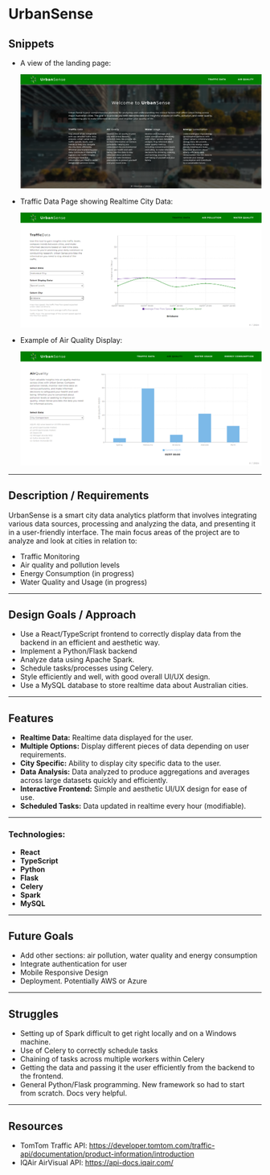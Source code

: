 # UrbanSense

## Snippets

- A view of the landing page:

  ![alt text](<screenshots/Screenshot 2024-07-02 221422.png>)

- Traffic Data Page showing Realtime City Data:

  ![alt text](<screenshots/Screenshot 2024-07-02 221602.png>)

- Example of Air Quality Display:

  ![alt text](<screenshots/Screenshot 2024-07-03 132025.png>)

---

## Description / Requirements

UrbanSense is a smart city data analytics platform that involves integrating various data sources, processing and analyzing the data, and presenting it in a user-friendly interface. The main focus areas of the project are to analyze and look at cities in relation to:

- Traffic Monitoring
- Air quality and pollution levels
- Energy Consumption (in progress)
- Water Quality and Usage (in progress)

---

## Design Goals / Approach

- Use a React/TypeScript frontend to correctly display data from the backend in an efficient and aesthetic way.
- Implement a Python/Flask backend
- Analyze data using Apache Spark.
- Schedule tasks/processes using Celery.
- Style efficiently and well, with good overall UI/UX design.
- Use a MySQL database to store realtime data about Australian cities.

---

## Features

- **Realtime Data:** Realtime data displayed for the user.
- **Multiple Options:** Display different pieces of data depending on user requirements.
- **City Specific:** Ability to display city specific data to the user.
- **Data Analysis:** Data analyzed to produce aggregations and averages across large datasets quickly and efficiently.
- **Interactive Frontend:** Simple and aesthetic UI/UX design for ease of use.
- **Scheduled Tasks:** Data updated in realtime every hour (modifiable).

---

### Technologies:

- **React**
- **TypeScript**
- **Python**
- **Flask**
- **Celery**
- **Spark**
- **MySQL**

---

## Future Goals

- Add other sections: air pollution, water quality and energy consumption
- Integrate authentication for user
- Mobile Responsive Design
- Deployment. Potentially AWS or Azure

---

## Struggles

- Setting up of Spark difficult to get right locally and on a Windows machine.
- Use of Celery to correctly schedule tasks
- Chaining of tasks across multiple workers within Celery
- Getting the data and passing it the user efficiently from the backend to the frontend.
- General Python/Flask programming. New framework so had to start from scratch. Docs very helpful.

---

## Resources

- TomTom Traffic API: https://developer.tomtom.com/traffic-api/documentation/product-information/introduction
- IQAir AirVisual API: https://api-docs.iqair.com/
